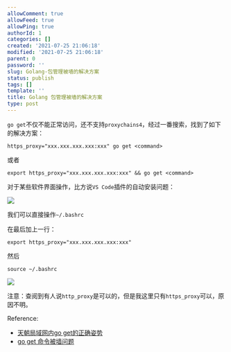 ```yaml
---
allowComment: true
allowFeed: true
allowPing: true
authorId: 1
categories: []
created: '2021-07-25 21:06:18'
modified: '2021-07-25 21:06:18'
parent: 0
password: ''
slug: Golang-包管理被墙的解决方案
status: publish
tags: []
template: ''
title: Golang 包管理被墙的解决方案
type: post
---
```


`go get`不仅不能正常访问，还不支持`proxychains4`，经过一番搜索，找到了如下的解决方案：

```
https_proxy="xxx.xxx.xxx.xxx:xxx" go get <command>
```

或者

```
export https_proxy="xxx.xxx.xxx.xxx:xxx" && go get <command>
```

对于某些软件界面操作，比方说`VS Code`插件的自动安装问题：

![](https://cdn.jsdelivr.net/gh/JeffersonQin/blog-asset@latest/usr/picgo/20210725211618.png)

我们可以直接操作`~/.bashrc`

在最后加上一行：

```
export https_proxy="xxx.xxx.xxx.xxx:xxx"
```

然后

```
source ~/.bashrc
```

![](https://cdn.jsdelivr.net/gh/JeffersonQin/blog-asset@latest/usr/picgo/20210725211800.png)

注意：查阅到有人说`http_proxy`是可以的，但是我这里只有`https_proxy`可以，原因不明。

Reference: 
- [天朝局域网内go get的正确姿势](https://blog.scnace.me/%E4%B8%BAgo%20get%E6%8A%A4%E8%88%AA%20/)
- [go get 命令被墙问题](https://blog.csdn.net/ys5773477/article/details/73929161)

